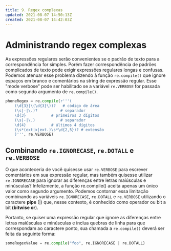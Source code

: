 ```yaml
---
title: 9. Regex complexas
updated: 2021-08-07 14:50:13Z
created: 2021-08-07 14:42:03Z
---
```


# Administrando regex complexas

As expressões regulares serão convenientes se o padrão de texto para a correspondência for simples. Porém fazer correspondência de padrões complicados de texto pode exigir expressões regulares longas e confusas. Podemos atenuar esse problema dizendo à função `re.compile()` que ignore espaços em branco e comentários na string de expressão regular. Esse "mode verbose" pode ser habilitado se a variável `re.VERBOSE` for passada como segundo argumento de `re.compile()`.

```python
phoneRegex = re.compile(r'''(
    (\d{3}|\(\d{3}\))?   # código de área
    (\s|-|\.)? 			# separador
    \d{3} 			# primeiros 3 dígitos
    (\s|-|\.) 			# separador
    \d{4} 			# últimos 4 dígitos
    (\s*(ext|x|ext.)\s*\d{2,5})? # extensão
    )''', re.VERBOSE)
```

## Combinando `re.IGNORECASE`, `re.DOTALL` e `re.VERBOSE`

O que aconteceria de você quisesse usar `re.VERBOSE` para escrever comentários em sua expressão regular, mas também quisesse utilizar `re.IGNORECASE` para ignorar as diferenças entre letras maiúsculas e minúsculas? Infelizmente, a função re.compile() aceita apenas um único valor como segundo argumento. Podemos contornar essa limitação combinando as variáveis `re.IGNORECASE`, `re.DOTALL` e `re.VERBOSE` utilizando o caractere **pipe** (|) que, nesse contexto, é conhecido como operador ou bit a bit **(bitwise or**).

Portanto, se quiser uma expressão regular que ignore as diferenças entre letras maiúsculas e minúsculas e inclua quebras de linha para que correspondam ao caractere ponto, sua chamada a `re.compile()` deverá ser feita da seguinte forma:

```python
someRegexValue = re.compile("foo", re.IGNORECASE | re.DOTALL)
```